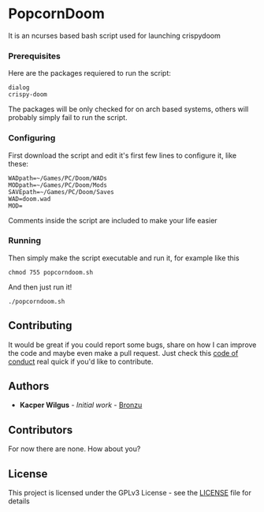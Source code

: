# PopcornDoom

It is an ncurses based bash script used for launching crispydoom

### Prerequisites

Here are the packages requiered to run the script:

```
dialog
crispy-doom
```

The packages will be only checked for on arch based systems, others will probably simply fail to run the script.

### Configuring

First download the script and edit it's first few lines to configure it, like these:

```
WADpath=~/Games/PC/Doom/WADs
MODpath=~/Games/PC/Doom/Mods
SAVEpath=~/Games/PC/Doom/Saves
WAD=doom.wad
MOD=
```
Comments inside the script are included to make your life easier

### Running

Then simply make the script executable and run it, for example like this

```
chmod 755 popcorndoom.sh
```

And then just run it!

```
./popcorndoom.sh
```

## Contributing

It would be great if you could report some bugs, share on how I can improve the code and maybe even make a pull request.
Just check this [code of conduct](COC.md) real quick if you'd like to contribute.

## Authors

* **Kacper Wilgus** - *Initial work* - [Bronzu](https://github.com/Bronzu)

## Contributors

For now there are none. How about you?

## License

This project is licensed under the GPLv3 License - see the [LICENSE](LICENSE) file for details

